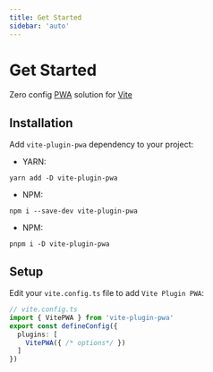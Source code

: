 ```yaml
---
title: Get Started
sidebar: 'auto'
---
```

# Get Started

Zero config [PWA](https://developers.google.com/web/progressive-web-apps) solution for [Vite](https://vitejs.dev)

## Installation

Add `vite-plugin-pwa` dependency to your project:

- YARN:
```shell
yarn add -D vite-plugin-pwa
```
- NPM:
```shell
npm i --save-dev vite-plugin-pwa
```
- NPM:
```shell
pnpm i -D vite-plugin-pwa
```

## Setup

Edit your `vite.config.ts` file to add `Vite Plugin PWA`:

```ts
// vite.config.ts
import { VitePWA } from 'vite-plugin-pwa'
export const defineConfig({
  plugins: [
    VitePWA({ /* options*/ })
  ]    
})
```
